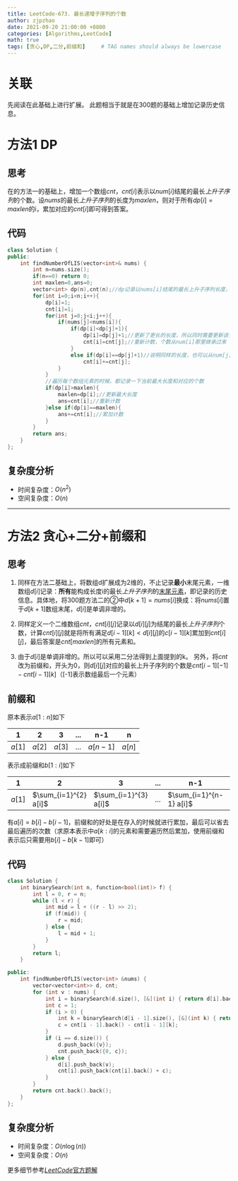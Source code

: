 ```yaml
---
title: LeetCode-673. 最长递增子序列的个数 
author: zjpzhao
date: 2021-09-20 21:00:00 +0800
categories: [Algorithms,LeetCode]
math: true
tags: [贪心,DP,二分,前缀和]     # TAG names should always be lowercase
---
```

# 关联
先阅读在此基础上进行扩展。
此题相当于就是在300题的基础上增加记录历史信息。

# 方法1 DP
## 思考
在的方法一的基础上，增加一个数组$cnt$，$cnt[i]$表示以$num[i]$结尾的最长*上升子序列*的个数。设$nums$的最长*上升子序列*的长度为$maxlen$，则对于所有$dp[i]=maxlen$的i，累加对应的$cnt[i]$即可得到答案。

## 代码
```cpp
class Solution {
public:
    int findNumberOfLIS(vector<int>& nums) {
        int n=nums.size();
        if(n==0) return 0;
        int maxlen=0,ans=0;
        vector<int> dp(n),cnt(n);//dp记录以nums[i]结尾的最长上升子序列长度，cnt记录以nums[i]结尾的最长上升子序列的个数
        for(int i=0;i<n;i++){
            dp[i]=1;
            cnt[i]=1;
            for(int j=0;j<i;j++){
                if(nums[j]<nums[i]){
                    if(dp[i]<dp[j]+1){
                        dp[i]=dp[j]+1;//更新了更长的长度，所以同时需要更新该长度的上升子序列个数
                        cnt[i]=cnt[j];//重新计数，个数从num[i]那里继承过来
                    }
                    else if(dp[i]==dp[j]+1)//说明同样的长度，也可以从num[j]过来，所以把长度j的个数也加进来
                        cnt[i]+=cnt[j];
                }
            }
            //遍历每个数组元素的时候，都记录一下当前最大长度和对应的个数
            if(dp[i]>maxlen){
                maxlen=dp[i];//更新最大长度
                ans=cnt[i];//重新计数
            }else if(dp[i]==maxlen){
                ans+=cnt[i];//累加计数
            }
        }
        return ans;
    }
};
```

## 复杂度分析

- 时间复杂度：$O(n^2)$
- 空间复杂度：$O(n)$

---
# 方法2 贪心+二分+前缀和
## 思考
1. 同样在方法二基础上，将数组d扩展成为2维的，不止记录**最小**末尾元素，一维数组$d[i]$记录：**所有**能构成长度i的最长*上升子序列*的<u>末尾元素</u>，即记录的历史信息。具体地，将300题方法二的②中$d[k+1]=nums[i]$换成：将$nums[i]$置于$d[k+1]$数组末尾，$d[i]$是单调非增的。

2. 同样定义一个二维数组$cnt$，$cnt[i][j]$记录以$d[i][j]$为结尾的最长*上升子序列*个数，计算$cnt[i][j]$就是将所有满足$d[i−1][k]<d[i][j]$的$c[i-1][k]$累加到$cnt[i][j]$，最后答案是$cnt[maxlen]$的所有元素和。

3. 由于$d[i]$是单调非增的。所以可以采用二分法得到上面提到的k。
另外，将$cnt$改为前缀和，开头为0，则$d[i][j]$对应的最长上升子序列的个数是$cnt[i-1][-1]-cnt[i-1][k]$（[-1]表示数组最后一个元素）

## 前缀和

原本表示$a[1:n]$如下

| 1      | 2      | 3      | ... | n-1      | n      |
| ------ | ------ | ------ | --- | -------- | ------ |
| $a[1]$ | $a[2]$ | $a[3]$ | ... | $a[n-1]$ | $a[n]$ |


表示成前缀和$b[1:i]$如下

| 1      | 2                     | 3                     | ... | n-1                     | n                     |
| ------ | --------------------- | --------------------- | --- | ----------------------- | --------------------- |
| $a[1]$ | $\sum_{i=1}^{2} a[i]$ | $\sum_{i=1}^{3} a[i]$ | ... | $\sum_{i=1}^{n-1} a[i]$ | $\sum_{i=1}^{n} a[i]$ |

有$a[i]=b[i]-b[i-1]$，前缀和的好处是在存入的时候就进行累加，最后可以省去最后遍历的次数（求原本表示中$a[k:i]$的元素和需要遍历然后累加，使用前缀和表示后只需要用$b[i]-b[k-1]$即可）

## 代码
```cpp
class Solution {
    int binarySearch(int n, function<bool(int)> f) {
        int l = 0, r = n;
        while (l < r) {
            int mid = l + ((r - l) >> 2);
            if (f(mid)) {
                r = mid;
            } else {
                l = mid + 1;
            }
        }
        return l;
    }

public:
    int findNumberOfLIS(vector<int> &nums) {
        vector<vector<int>> d, cnt;
        for (int v : nums) {
            int i = binarySearch(d.size(), [&](int i) { return d[i].back() >= v; });
            int c = 1;
            if (i > 0) {
                int k = binarySearch(d[i - 1].size(), [&](int k) { return d[i - 1][k] < v; });
                c = cnt[i - 1].back() - cnt[i - 1][k];
            }
            if (i == d.size()) {
                d.push_back({v});
                cnt.push_back({0, c});
            } else {
                d[i].push_back(v);
                cnt[i].push_back(cnt[i].back() + c);
            }
        }
        return cnt.back().back();
    }
};
```

## 复杂度分析
- 时间复杂度：$O(n\log(n))$
- 空间复杂度：$O(n)$


更多细节参考[$LeetCode$官方题解](https://leetcode-cn.com/problems/number-of-longest-increasing-subsequence/solution/zui-chang-di-zeng-zi-xu-lie-de-ge-shu-by-w12f/)
